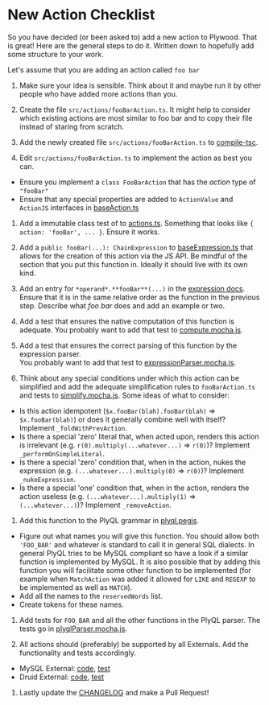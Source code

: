 # New Action Checklist

So you have decided (or been asked to) add a new action to Plywood. That is great!
Here are the general steps to do it. Written down to hopefully add some structure to your work.

Let's assume that you are adding an action called `foo bar`
 
1. Make sure your idea is sensible. Think about it and maybe run it by other people who have added more actions than you.

1. Create the file `src/actions/fooBarAction.ts`. It might help to consider which existing actions are most similar
   to foo bar and to copy their file instead of staring from scratch.
   
1. Add the newly created file `src/actions/fooBarAction.ts` to [compile-tsc](/compile-tsc).

1. Edit `src/actions/fooBarAction.ts` to implement the action as best you can.
  * Ensure you implement a `class FooBarAction` that has the *action* type of `"fooBar"`  
  * Ensure that any special properties are added to `ActionValue` and `ActionJS` interfaces in [baseAction.ts](src/actions/baseAction.ts)

1. Add a immutable class test of to [actions.ts](test/overall/actions.ts). Something that looks like `{ action: 'fooBar', ... }`. Ensure it works.

1. Add a `public fooBar(...): ChainExpression` to [baseExpression.ts](src/expressions/baseExpression.ts) that allows for
   the creation of this action via the JS API.
   Be mindful of the section that you put this function in. Ideally it should live with its own kind.
   
1. Add an entry for `*operand*.**fooBar**(...)` in the [expression docs](docs/expressions.md).
   Ensure that it is in the same relative order as the function in the previous step.
   Describe what *foo bar* does and add an example or two.
   
1. Add a test that ensures the native computation of this function is adequate.
   You probably want to add that test to [compute.mocha.js](test/overall/compute.mocha.js).
    
1. Add a test that ensures the correct parsing of this function by the expression parser.    
   You probably want to add that test to [expressionParser.mocha.js](test/overall/expressionParser.mocha.js).

1. Think about any special conditions under which this action can be simplified and add the adequate simplification
   rules to `fooBarAction.ts` and tests to [simplify.mocha.js](test/overall/simplify.mocha.js).
   Some ideas of what to consider:
  * Is this action idempotent (`$x.fooBar(blah).fooBar(blah)` => `$x.fooBar(blah)`) or does it generally combine well with itself?
    Implement `_foldWithPrevAction`.
  * Is there a special 'zero' literal that, when acted upon, renders this action is irrelevant (e.g. `r(0).multiply(...whatever...)` => `r(0)`)?
    Implement `_performOnSimpleLiteral`.
  * Is there a special 'zero' condition that, when in the action, nukes the expression (e.g. `(...whatever...).multiply(0)` => `r(0)`)?
    Implement `_nukeExpression`.
  * Is there a special 'one' condition that, when in the action, renders the action useless (e.g. `(...whatever...).multiply(1)` => `(...whatever...)`)?
    Implement `_removeAction`.
      
1. Add this function to the PlyQL grammar in [plyql.pegjs](src/expressions/plyql.pegjs).
  * Figure out what names you will give this function.
    You should allow both `'FOO_BAR'` and whatever is standard to call it in general SQL dialects.
    In general PlyQL tries to be MySQL compliant so have a look if a similar function is implemented by MySQL.
    It is also possible that by adding this function you will facilitate some other function to be implemented
    (for example when `MatchAction` was added it allowed for `LIKE` and `REGEXP` to be implemented as well as `MATCH`).
  * Add all the names to the `reservedWords` list.  
  * Create tokens for these names.

1. Add tests for `FOO_BAR` and all the other functions in the PlyQL parser.
   The tests go in [plyqlParser.mocha.js](test/overall/plyqlParser.mocha.js).
   
1. All actions should (preferably) be supported by all Externals. Add the functionality and tests accordingly. 
  * MySQL External: [code](src/external/mySqlExternal.ts), [test](test/external/mySqlExternal.mocha.js)
  * Druid External: [code](src/external/druidExternal.ts), [test](test/external/druidExternal.mocha.js)

1. Lastly update the [CHANGELOG](CHANGELOG.md) and make a Pull Request!

